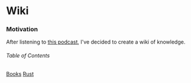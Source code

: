 # Wiki

### Motivation

After listening to [this podcast](https://corecursive.com/029-learn-to-think-andy-hunt/ ), I've decided to create a wiki of knowledge.



###### Table of Contents

[Books](./Books/index.md)
[Rust](./Rust/index.md)


